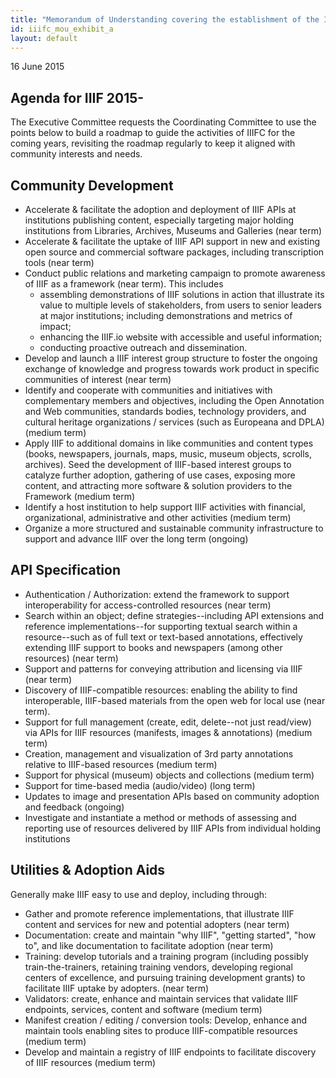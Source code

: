 ```yaml
---
title: "Memorandum of Understanding covering the establishment of the IIIF Consortium - Exhibit A"
id: iiifc_mou_exhibit_a
layout: default
---
```


16 June 2015

## Agenda for IIIF 2015-

The Executive Committee requests the Coordinating Committee to use the points below to build a roadmap to guide the activities of IIIFC for the coming years, revisiting the roadmap regularly to keep it aligned with community interests and needs.

## Community Development

  * Accelerate & facilitate the adoption and deployment of IIIF APIs at institutions publishing content, especially targeting major holding institutions from Libraries, Archives, Museums and Galleries (near term)
  * Accelerate & facilitate the uptake of IIIF API support in new and existing open source and commercial software packages, including transcription tools (near term)
  * Conduct public relations and marketing campaign to promote awareness of IIIF as a framework (near term). This includes
    * assembling demonstrations of IIIF solutions in action that illustrate its value to multiple levels of stakeholders, from users to senior leaders at major institutions; including demonstrations and metrics of impact;
    * enhancing the IIIF.io website with accessible and useful information;
    * conducting proactive outreach and dissemination.
  * Develop and launch a IIIF interest group structure to foster the ongoing exchange of knowledge and progress towards work product in specific communities of interest (near term)
  * Identify and cooperate with communities and initiatives with complementary members and objectives, including the Open Annotation and Web communities, standards bodies, technology providers, and cultural heritage organizations / services (such as Europeana and DPLA) (medium term)
  * Apply IIIF to additional domains in like communities and content types (books, newspapers, journals, maps, music, museum objects, scrolls, archives). Seed the development of IIIF-based interest groups to catalyze further adoption, gathering of use cases, exposing more content, and attracting more software & solution providers to the Framework (medium term)
  * Identify a host institution to help support IIIF activities with financial, organizational, administrative and other activities (medium term)
  * Organize a more structured and sustainable community infrastructure to support and advance IIIF over the long term (ongoing)

## API Specification

  * Authentication / Authorization: extend the framework to support interoperability for access-controlled resources (near term)
  * Search within an object; define strategies--including API extensions and reference implementations--for supporting textual search within a resource--such as of full text or text-based annotations, effectively extending IIIF support to books and newspapers (among other resources) (near term)
  * Support and patterns for conveying attribution and licensing via IIIF (near term)
  * Discovery of IIIF-compatible resources: enabling the ability to find interoperable, IIIF-based materials from the open web for local use (near term).
  * Support for full management (create, edit, delete--not just read/view) via APIs for IIIF resources (manifests, images & annotations) (medium term)
  * Creation, management and visualization of 3rd party annotations relative to IIIF-based resources (medium term)
  * Support for physical (museum) objects and collections (medium term)
  * Support for time-based media (audio/video) (long term)
  * Updates to image and presentation APIs based on community adoption and feedback (ongoing)
  * Investigate and instantiate a method or methods of assessing and reporting use of resources delivered by IIIF APIs from individual holding institutions 

## Utilities & Adoption Aids

Generally make IIIF easy to use and deploy, including through: 

  * Gather and promote reference implementations, that illustrate IIIF content and services for new and potential adopters (near term)
  * Documentation: create and maintain "why IIIF", "getting started", "how to", and like documentation to facilitate adoption (near term)
  * Training: develop tutorials and a training program (including possibly train-the-trainers, retaining training vendors, developing regional centers of excellence, and pursuing training development grants) to facilitate IIIF uptake by adopters. (near term)
  * Validators: create, enhance and maintain services that validate IIIF endpoints, services, content and software (medium term)
  * Manifest creation / editing / conversion tools: Develop, enhance and maintain tools enabling sites to produce IIIF-compatible resources (medium term)
  * Develop and maintain a registry of IIIF endpoints to facilitate discovery of IIIF resources (medium term)


